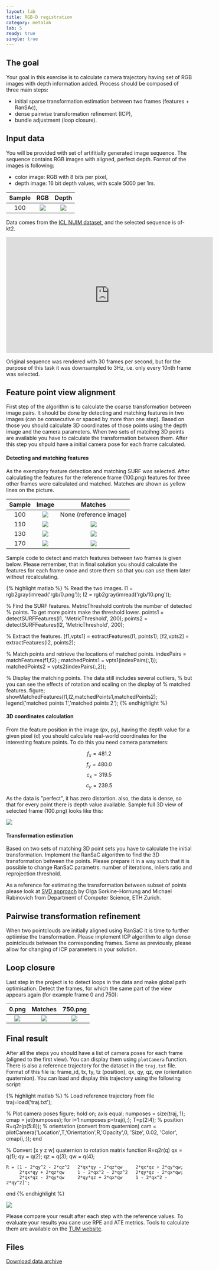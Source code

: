 ```yaml
---
layout: lab
title: RGB-D registration
category: metalab
lab: 5
ready: true
single: true
---
```


## The goal

Your goal in this exercise is to calculate camera trajectory having set of RGB images 
with depth information added. Process should be composed of three main steps:

- initial sparse transformation estimation between two frames (features + RanSAc),
- dense pairwise transformation refinement (ICP),
- bundle adjustment (loop closure).

## Input data

You will be provided with set of artifitially generated image sequence. The sequence
contains RGB images with aligned, perfect depth. Format of the images is following:

- color image: RGB with 8 bits per pixel,
- depth image: 16 bit depth values, with scale 5000 per 1m.

Sample | RGB                                      | Depth
:-----:|:----------------------------------------:|:----------------------------------------:
100 | ![]({{site.baseurl}}/public/l5/100c.png) | ![]({{site.baseurl}}/public/l5/100d.png)

Data comes from the [ICL NUIM dataset](https://www.doc.ic.ac.uk/~ahanda/VaFRIC/iclnuim.html),
and the selected sequence is of-kt2. 

<iframe width="560" height="315" src="https://www.youtube.com/embed/1jRctsU8_Pk" frameborder="0" allow="accelerometer; autoplay; encrypted-media; gyroscope; picture-in-picture" allowfullscreen></iframe>

Original sequence was rendered with 30 frames per second, but for the purpose of this task
it was downsampled to 3Hz, i.e. only every 10nth frame was selected.

## Feature point view alignment

First step of the algorithm is to calculate the coarse transformation between image pairs. It should be done 
by detecting and matching features in two images (can be consecutive or spaced by more than one step). 
Based on those you should calculate 3D coordinates of those points using the depth image and the camera 
parameters. When two sets of matcihng 3D points are available you have to calculate the transformation 
between them. After this step you shpuld have a initial camera pose for each frame calculated.

#### Detecting and matching features

As the exemplary feature detection and matching SURF was selected. After calculating the features
for the reference frame (100.png) features for three other frames were calculated and matched.
Matches are shown as yellow lines on the picture.

Sample | Image                                   | Matches
:-----:|:----------------------------------------:|:----------------------------------------:
100    | ![]({{site.baseurl}}/public/l5/100c.png) | None (reference image)
110    | ![]({{site.baseurl}}/public/l5/110c.png) | ![]({{site.baseurl}}/public/l5/110f.png)
130    | ![]({{site.baseurl}}/public/l5/130c.png) | ![]({{site.baseurl}}/public/l5/130f.png)
170    | ![]({{site.baseurl}}/public/l5/170c.png) | ![]({{site.baseurl}}/public/l5/170f.png)

Sample code to detect and match features between two frames is given below. Please remember, that in 
final solution you should calculate the features for each frame once and store them so that you can 
use them later without recalculating.

{% highlight matlab %}
% Read the two images.
I1 = rgb2gray(imread('rgb/0.png'));
I2 = rgb2gray(imread('rgb/10.png'));

% Find the SURF features. MetricThreshold controls the number of detected
% points. To get more points make the threshold lower.
points1 = detectSURFFeatures(I1, 'MetricThreshold', 200);
points2 = detectSURFFeatures(I2, 'MetricThreshold', 200);

% Extract the features.
[f1,vpts1] = extractFeatures(I1, points1);
[f2,vpts2] = extractFeatures(I2, points2);

% Match points and retrieve the locations of matched points.
indexPairs = matchFeatures(f1,f2) ;
matchedPoints1 = vpts1(indexPairs(:,1));
matchedPoints2 = vpts2(indexPairs(:,2));

% Display the matching points. The data still includes several outliers, 
% but you can see the effects of rotation and scaling on the display of 
% matched features.
figure; showMatchedFeatures(I1,I2,matchedPoints1,matchedPoints2);
legend('matched points 1','matched points 2');
{% endhighlight %}

#### 3D coordinates calculation 

From the feature position in the image (px, py), having the depth value for a given pixel (d) you should calculate 
real-world coordinates for the interesting feature points. To do this you need camera parameters:

$$f_x = 481.2$$
$$f_y = 480.0$$
$$c_x = 319.5$$
$$c_y = 239.5$$

As the data is "perfect", it has zero distortion. also, the data is dense, so that for every point there is 
depth value available. Sample full 3D view of selected frame (100.png) looks like this:

![]({{site.baseurl}}/public/l5/100p.png)

#### Transformation estimation

Based on two sets of matching 3D point sets you have to calculate the initial transformation. Implement the
RanSaC algorithm to find the 3D transformation between the points. Please prepare it in a way such that it
is possible to change RanSaC parametrs: number of iterations, inliers ratio and reprojection threshold.

As a reference for estimating the transformation between subset of points please look at [SVD approach](https://igl.ethz.ch/projects/ARAP/svd_rot.pdf) by Olga Sorkine-Hornung and Michael Rabinovich from Department of Computer Science, ETH Zurich.

## Pairwise transformation refinement

When two pointclouds are initially aligned using RanSaC it is time to further optiimise the transformation.
Please implement ICP algorithm to align dense pointclouds between the corresponding frames. Same as previously,
please allow for changing of ICP parameters in your solution.

## Loop closure

Last step in the project is to detect loops in the data and make global path optimisation. Detect the frames, for which
the same part of the view appears again (for example frame 0 and 750):

0.png                                     | Matches                                  | 750.png 
:----------------------------------------:|:----------------------------------------:|:----------------------------------------:
 ![]({{site.baseurl}}/public/l5/0c.png) | ![]({{site.baseurl}}/public/l5/750f.png) | ![]({{site.baseurl}}/public/l5/750c.png)

## Final result

After all the steps you should have a list of camera poses for each frame (aligned to the first view). You can display them 
using `plotCamera` function. There is also a reference trajectory for the dataset in the `traj.txt` file. Format of this
file is: frame_id, tx, ty, tz (position), qx, qy, qz, qw (orientation quaternion). You can load and display this trajectory using
the following script:

{% highlight matlab %}
% Load reference trajectory from file
traj=load('traj.txt');

% Plot camera poses
figure;
hold on;
axis equal;
numposes = size(traj, 1);
cmap = jet(numposes);
for i=1:numposes
    p=traj(i,:);
    T=p(2:4);      % position
    R=q2r(p(5:8)); % orientation (convert from quaternion)
    cam = plotCamera('Location',T,'Orientation',R,'Opacity',0, 'Size', 0.02, 'Color', cmap(i,:));
end

% Convert [x y z w] quaternion to rotation matrix
function R=q2r(q)
    qx = q(1); 
    qy = q(2);
    qz = q(3);
    qw = q(4);
    
    R = [1 - 2*qy^2 - 2*qz^2   2*qx*qy - 2*qz*qw     2*qx*qz + 2*qy*qw;
         2*qx*qy + 2*qz*qw     1 - 2*qx^2 - 2*qz^2   2*qy*qz - 2*qx*qw;
         2*qx*qz - 2*qy*qw     2*qy*qz + 2*qx*qw     1 - 2*qx^2 - 2*qy^2]';
end
{% endhighlight %}

 ![]({{site.baseurl}}/public/l5/traj.png)

Please compare your result after each step with the reference values. To evaluate your results
you cane use RPE and ATE metrics. Tools to calculate them are available on the 
[TUM website](https://vision.in.tum.de/data/datasets/rgbd-dataset/tools).

## Files

[Download data archive](https://drive.google.com/open?id=1SzJRSZSO_lQupbJbki_J5LyEMewY7IuS)
